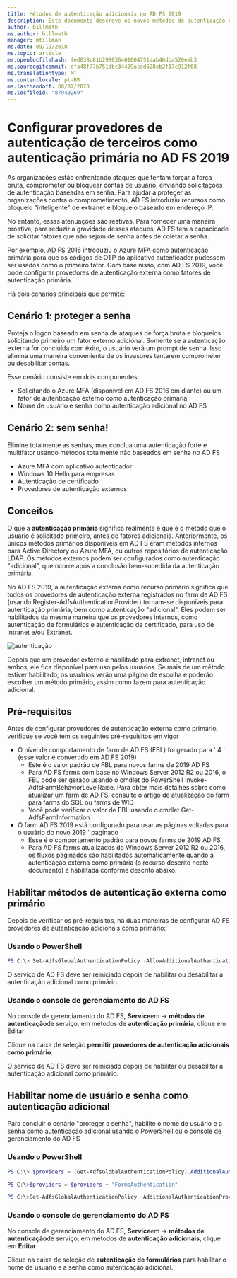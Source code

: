 ```yaml
---
title: Métodos de autenticação adicionais no AD FS 2019
description: Este documento descreve os novos métodos de autenticação no AD FS 2019.
author: billmath
ms.author: billmath
manager: mtillman
ms.date: 09/19/2018
ms.topic: article
ms.openlocfilehash: fed038c81b298036401004751aab46dba520eab3
ms.sourcegitcommit: dfa48f77b751dbc34409aced628eb2f17c912f08
ms.translationtype: MT
ms.contentlocale: pt-BR
ms.lasthandoff: 08/07/2020
ms.locfileid: "87940269"
---
```

# <a name="configure-3rd-party-authentication-providers-as-primary-authentication-in-ad-fs-2019"></a>Configurar provedores de autenticação de terceiros como autenticação primária no AD FS 2019


As organizações estão enfrentando ataques que tentam forçar a força bruta, comprometer ou bloquear contas de usuário, enviando solicitações de autenticação baseadas em senha.  Para ajudar a proteger as organizações contra o comprometimento, AD FS introduziu recursos como bloqueio "inteligente" de extranet e bloqueio baseado em endereço IP.

No entanto, essas atenuações são reativas.  Para fornecer uma maneira proativa, para reduzir a gravidade desses ataques, AD FS tem a capacidade de solicitar fatores que não sejam de senha antes de coletar a senha.

Por exemplo, AD FS 2016 introduziu o Azure MFA como autenticação primária para que os códigos de OTP do aplicativo autenticador pudessem ser usados como o primeiro fator.
Com base nisso, com AD FS 2019, você pode configurar provedores de autenticação externa como fatores de autenticação primária.

Há dois cenários principais que permite:

## <a name="scenario-1-protect-the-password"></a>Cenário 1: proteger a senha
Proteja o logon baseado em senha de ataques de força bruta e bloqueios solicitando primeiro um fator externo adicional.  Somente se a autenticação externa for concluída com êxito, o usuário verá um prompt de senha.  Isso elimina uma maneira conveniente de os invasores tentarem comprometer ou desabilitar contas.

Esse cenário consiste em dois componentes:
- Solicitando o Azure MFA (disponível em AD FS 2016 em diante) ou um fator de autenticação externo como autenticação primária
- Nome de usuário e senha como autenticação adicional no AD FS

## <a name="scenario-2-password-free"></a>Cenário 2: sem senha!
Elimine totalmente as senhas, mas conclua uma autenticação forte e multifator usando métodos totalmente não baseados em senha no AD FS
- Azure MFA com aplicativo autenticador
- Windows 10 Hello para empresas
- Autenticação de certificado
- Provedores de autenticação externos

## <a name="concepts"></a>Conceitos
O que a **autenticação primária** significa realmente é que é o método que o usuário é solicitado primeiro, antes de fatores adicionais.  Anteriormente, os únicos métodos primários disponíveis em AD FS eram métodos internos para Active Directory ou Azure MFA, ou outros repositórios de autenticação LDAP.  Os métodos externos podem ser configurados como autenticação "adicional", que ocorre após a conclusão bem-sucedida da autenticação primária.

No AD FS 2019, a autenticação externa como recurso primário significa que todos os provedores de autenticação externa registrados no farm de AD FS (usando Register-AdfsAuthenticationProvider) tornam-se disponíveis para autenticação primária, bem como autenticação "adicional". Eles podem ser habilitados da mesma maneira que os provedores internos, como autenticação de formulários e autenticação de certificado, para uso de intranet e/ou Extranet.

![autenticação](media/Additional-Authentication-Methods-AD-FS/auth1.png)

Depois que um provedor externo é habilitado para extranet, intranet ou ambos, ele fica disponível para uso pelos usuários.  Se mais de um método estiver habilitado, os usuários verão uma página de escolha e poderão escolher um método primário, assim como fazem para autenticação adicional.

## <a name="pre-requisites"></a>Pré-requisitos
Antes de configurar provedores de autenticação externa como primário, verifique se você tem os seguintes pré-requisitos em vigor
- O nível de comportamento de farm de AD FS (FBL) foi gerado para ' 4 ' (esse valor é convertido em AD FS 2019)
    - Este é o valor padrão de FBL para novos farms de 2019 AD FS
    - Para AD FS farms com base no Windows Server 2012 R2 ou 2016, o FBL pode ser gerado usando o cmdlet do PowerShell Invoke-AdfsFarmBehaviorLevelRaise.  Para obter mais detalhes sobre como atualizar um farm de AD FS, consulte o artigo de atualização do farm para farms do SQL ou farms de WID
    - Você pode verificar o valor de FBL usando o cmdlet Get-AdfsFarmInformation
- O farm AD FS 2019 está configurado para usar as páginas voltadas para o usuário do novo 2019 ' paginado '
    - Esse é o comportamento padrão para novos farms de 2019 AD FS
    - Para AD FS farms atualizados do Windows Server 2012 R2 ou 2016, os fluxos paginados são habilitados automaticamente quando a autenticação externa como primária (o recurso descrito neste documento) é habilitada conforme descrito abaixo.

## <a name="enable-external-authentication-methods-as-primary"></a>Habilitar métodos de autenticação externa como primário
Depois de verificar os pré-requisitos, há duas maneiras de configurar AD FS provedores de autenticação adicionais como primário:

### <a name="using-powershell"></a>Usando o PowerShell


```powershell
PS C:\> Set-AdfsGlobalAuthenticationPolicy -AllowAdditionalAuthenticationAsPrimary $true
```


O serviço de AD FS deve ser reiniciado depois de habilitar ou desabilitar a autenticação adicional como primário.

### <a name="using-the-ad-fs-management-console"></a>Usando o console de gerenciamento do AD FS
No console de gerenciamento do AD FS, **Service**em  ->  **métodos de autenticação**de serviço, em métodos de **autenticação primária**, clique em Editar

Clique na caixa de seleção **permitir provedores de autenticação adicionais como primário**.

O serviço de AD FS deve ser reiniciado depois de habilitar ou desabilitar a autenticação adicional como primário.

## <a name="enable-username-and-password-as-additional-authentication"></a>Habilitar nome de usuário e senha como autenticação adicional
Para concluir o cenário "proteger a senha", habilite o nome de usuário e a senha como autenticação adicional usando o PowerShell ou o console de gerenciamento do AD FS
### <a name="using-powershell"></a>Usando o PowerShell



```powershell
PS C:\> $providers = (Get-AdfsGlobalAuthenticationPolicy).AdditionalAuthenticationProvider

PS C:\>$providers = $providers + "FormsAuthentication"

PS C:\>Set-AdfsGlobalAuthenticationPolicy -AdditionalAuthenticationProvider $providers
```

### <a name="using-the-ad-fs-management-console"></a>Usando o console de gerenciamento do AD FS
No console de gerenciamento do AD FS, **Service**em  ->  **métodos de autenticação**de serviço, em métodos de **autenticação adicionais**, clique em **Editar**

Clique na caixa de seleção de **autenticação de formulários** para habilitar o nome de usuário e a senha como autenticação adicional.
